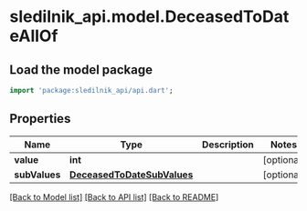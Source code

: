# sledilnik_api.model.DeceasedToDateAllOf

## Load the model package
```dart
import 'package:sledilnik_api/api.dart';
```

## Properties
Name | Type | Description | Notes
------------ | ------------- | ------------- | -------------
**value** | **int** |  | [optional] 
**subValues** | [**DeceasedToDateSubValues**](DeceasedToDateSubValues.md) |  | [optional] 

[[Back to Model list]](../README.md#documentation-for-models) [[Back to API list]](../README.md#documentation-for-api-endpoints) [[Back to README]](../README.md)



